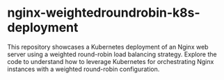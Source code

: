# nginx-weightedroundrobin-k8s-deployment
This repository showcases a Kubernetes deployment of an Nginx web server using a weighted round-robin load balancing strategy. Explore the code to understand how to leverage Kubernetes for orchestrating Nginx instances with a weighted round-robin configuration.
